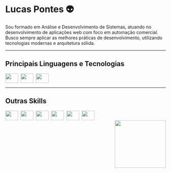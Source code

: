 # Lucas Pontes 👽

Sou formado em Análise e Desenvolvimento de Sistemas, atuando no desenvolvimento de aplicações web com foco em automação comercial. Busco sempre aplicar as melhores práticas de desenvolvimento, utilizando tecnologias modernas e arquitetura sólida.

---

## Principais Linguagens e Tecnologias

<div style="display: flex; flex-wrap: wrap; gap: 8px; align-items: center;">
  <img align="center" height="30" width="40" src="https://img.shields.io/badge/TypeScript-007ACC?style=for-the-badge&logo=typescript&logoColor=white">
  <img align="center" height="30" width="40" src="https://img.shields.io/badge/Java-007396?style=for-the-badge&logo=java&logoColor=white">
  <img align="center" height="30" width="40" src="https://img.shields.io/badge/Django-092E20?style=for-the-badge&logo=django&logoColor=white">
</div>

---

## Outras Skills

<div style="display: flex; flex-wrap: wrap; gap: 8px; align-items: center;">
  <img align="center" height="30" width="40" src="https://img.shields.io/badge/MySQL-00000F?style=for-the-badge&logo=mysql&logoColor=white">
  <img align="center" height="30" width="40" src="https://img.shields.io/badge/Prisma-3982CE?style=for-the-badge&logo=Prisma&logoColor=white">
  <img align="center" height="30" width="40" src="https://img.shields.io/badge/Node.js-43853D?style=for-the-badge&logo=node.js&logoColor=white">
  <img align="center" height="30" width="40" src="https://img.shields.io/badge/Vue.js-35495E?style=for-the-badge&logo=vue.js&logoColor=4FC08D">
  <img align="center" height="30" width="40" src="https://img.shields.io/badge/PHP-777BB4?style=for-the-badge&logo=php&logoColor=white">
  <img align="center" height="30" width="40" src="https://img.shields.io/badge/Tailwind_CSS-38B2AC?style=for-the-badge&logo=tailwind-css&logoColor=white">
</div>

<img align="right" height="150" width="160" src="https://media.tenor.com/n1AYVbwRmSgAAAAi/alien-alien-dance.gif">
